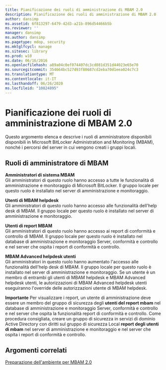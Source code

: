 ```yaml
---
title: Pianificazione dei ruoli di amministrazione di MBAM 2.0
description: Pianificazione dei ruoli di amministrazione di MBAM 2.0
author: dansimp
ms.assetid: 6f813297-6479-42d3-a21b-896d54466b5b
ms.reviewer: ''
manager: dansimp
ms.author: dansimp
ms.pagetype: mdop, security
ms.mktglfcycl: manage
ms.sitesec: library
ms.prod: w10
ms.date: 06/16/2016
ms.openlocfilehash: a89a04c0ef074407dc3cd081d351d44023e65e70
ms.sourcegitcommit: 354664bc527d93f80687cd2eba70d1eea024c7c3
ms.translationtype: MT
ms.contentlocale: it-IT
ms.lasthandoff: 06/26/2020
ms.locfileid: "10824895"
---
```

# Pianificazione dei ruoli di amministrazione di MBAM 2.0


Questo argomento elenca e descrive i ruoli di amministratore disponibili disponibili in Microsoft BitLocker Administration and Monitoring (MBAM), nonché i percorsi del server in cui vengono creati i gruppi locali.

## Ruoli di amministratore di MBAM


<a href="" id="---------------mbam-system-administrators"></a> **Amministratori di sistema MBAM**  
Gli amministratori di questo ruolo hanno accesso a tutte le funzionalità di amministrazione e monitoraggio di Microsoft BitLocker. Il gruppo locale per questo ruolo è installato nel server di amministrazione e monitoraggio.

<a href="" id="---------------mbam-helpdesk-users"></a> **Utenti di MBAM helpdesk**  
Gli amministratori di questo ruolo hanno accesso alle funzionalità dell'help desk di MBAM. Il gruppo locale per questo ruolo è installato nel server di amministrazione e monitoraggio.

<a href="" id="---------------mbam-report-users"></a> **Utenti di report MBAM**  
Gli amministratori di questo ruolo hanno accesso ai report di conformità e controllo di MBAM. Il gruppo locale per questo ruolo è installato nel database di amministrazione e monitoraggio Server, conformità e controllo e nel server che ospita i report di conformità e controllo.

<a href="" id="---------------mbam-advanced-helpdesk-users"></a> **MBAM Advanced helpdesk utenti**  
Gli amministratori in questo ruolo hanno aumentato l'accesso alle funzionalità dell'help desk di MBAM. Il gruppo locale per questo ruolo è installato nel server di amministrazione e monitoraggio. Se un utente è un membro di entrambi gli utenti di MBAM helpdesk e MBAM Advanced helpdesk utenti, le autorizzazioni di MBAM Advanced helpdesk utenti eseguiranno l'override delle autorizzazioni utente di MBAM helpdesk.

**Importante**  Per visualizzare i report, un utente di amministrazione deve essere un membro del gruppo di sicurezza degli **utenti del report mbam** nel database di amministrazione e monitoraggio Server, conformità e controllo e nel server che ospita la funzionalità report di conformità e controllo. Come procedura consigliata, creare un gruppo di sicurezza in servizi di dominio Active Directory con diritti sul gruppo di sicurezza Local **report degli utenti di mbam** nel server di amministrazione e monitoraggio e nel server che ospita i report di conformità e controllo.

 

## Argomenti correlati


[Preparazione dell'ambiente per MBAM 2.0](preparing-your-environment-for-mbam-20-mbam-2.md)

 

 





